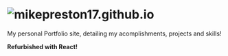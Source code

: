 # ![mikepreston17.github.io](mikepreston17.github.io)
My personal Portfolio site, detailing my acomplishments, projects and skills!

**Refurbished with React!**
